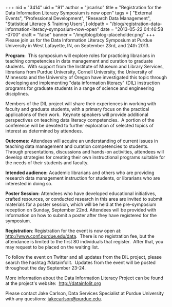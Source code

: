 +++
nid = "3414"
uid = "91"
author = "jrcarlso"
title = "Registration for the Data Information Literacy Symposium is now open"
tags = [ "External Events", "Professional Development", "Research Data Management", "Statistical Literacy & Training Users",]
oldpath = "/blog/registration-data-information-literacy-symposium-now-open"
date = "2013-05-22 04:46:58 -0700"
draft = "false"
banner = "/img/blog/blog-placeholder.png"
+++
Please join us for the Data Information Literacy Symposium at Purdue
University in West Lafayette, IN, on September 23rd, and 24th 2013. 

**Program:**  This symposium will explore roles for practicing
librarians in teaching competencies in data management and curation to
graduate students.  With support from the Institute of Museum and
Library Services, librarians from Purdue University, Cornell University,
the University of Minnesota and the University of Oregon have
investigated this topic through developing and implementing "data
information literacy" (DIL) instruction programs for graduate students
in a range of science and engineering disciplines. 

Members of the DIL project will share their experiences in working with
faculty and graduate students, with a primary focus on the practical
applications of their work.  Keynote speakers will provide additional
perspectives on teaching data literacy competencies.  A portion of the
conference will be devoted to further exploration of selected topics of
interest as determined by attendees.

**Outcomes:** Attendees will acquire an understanding of current issues
in teaching data management and curation competencies to students.  
Through presentations, discussions and hands-on activities, attendees
will develop strategies for creating their own instructional programs
suitable for the needs of their students and faculty.    

**Intended audience:** Academic librarians and others who are providing
research data management instruction for students, or librarians who are
interested in doing so. 

**Poster Session:** Attendees who have developed educational
initiatives, crafted resources, or conducted research in this area are
invited to submit materials for a poster session, which will be held at
the pre-symposium reception on Sunday, September 22nd. Attendees will be
provided with information on how to submit a poster after they have
registered for the symposium.

**Registration**: Registration for the event is now open at: 
<http://www.conf.purdue.edu/data>.  There is no registration fee, but
the attendance is limited to the first 80 individuals that register. 
After that, you may request to be placed on the waiting list.

To follow the event on Twitter and all updates from the DIL project,
please search the hashtag #datainfolit.  Updates from the event will be
posted throughout the day September 23-24.

More information about the Data Information Literacy Project can be
found at the project's website:  <http://datainfolit.org>  

Please contact Jake Carlson, Data Services Specialist at Purdue
University with any questions: <jakecarlson@purdue.edu>.

 
